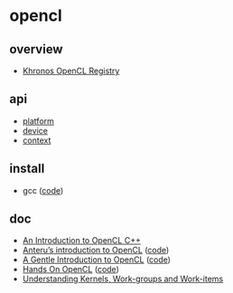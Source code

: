 # opencl

## overview

- [Khronos OpenCL Registry](https://registry.khronos.org/OpenCL/)

## api

- [platform](./api/platform)
- [device](./api/device)
- [context](./api/context)

## install

- gcc ([code](./install/gcc))

## doc

- [An Introduction to OpenCL C++](https://www.khronos.org/assets/uploads/developers/resources/Intro-to-OpenCL-C++-Whitepaper-May15.pdf)
- [Anteru’s introduction to OpenCL](https://anteru.net/blog/tags/opencl/) ([code](./doc/Anteru%20introduction%20to%20OpenCL))
- [A Gentle Introduction to OpenCL](https://freecontent.manning.com/a-gentle-introduction-to-opencl/) ([code](./doc/A%20Gentle%20Introduction%20to%20OpenCL))
- [Hands On OpenCL](http://handsonopencl.github.io/) ([code](./doc/Hands%20On%20OpenCL))
- [Understanding Kernels, Work-groups and Work-items](https://downloads.ti.com/mctools/esd/docs/opencl/execution/kernels-workgroups-workitems.html)
